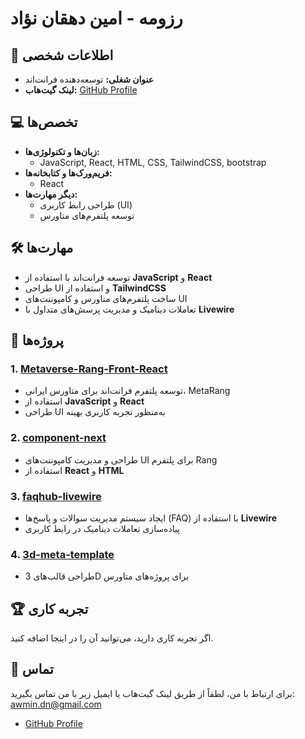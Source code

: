 # رزومه - امین دهقان نؤاد

## 📍 اطلاعات شخصی
- **عنوان شغلی:** توسعه‌دهنده فرانت‌اند
- **لینک گیت‌هاب:** [GitHub Profile](https://github.com/theAwmin)

## 💻 تخصص‌ها
- **زبان‌ها و تکنولوژی‌ها:**  
  - JavaScript, React, HTML, CSS, TailwindCSS, bootstrap
- **فریم‌ورک‌ها و کتابخانه‌ها:**  
  - React
- **دیگر مهارت‌ها:**  
  - طراحی رابط کاربری (UI)  
  - توسعه پلتفرم‌های متاورس

## 🛠️ مهارت‌ها
- توسعه فرانت‌اند با استفاده از **JavaScript** و **React**
- طراحی UI و استفاده از **TailwindCSS**
- ساخت پلتفرم‌های متاورس و کامپوننت‌های UI
- تعاملات دینامیک و مدیریت پرسش‌های متداول با **Livewire**

## 📂 پروژه‌ها

### 1. [Metaverse-Rang-Front-React](https://github.com/iranpsc/Metaverse-Rang-Front-React)
- توسعه پلتفرم فرانت‌اند برای متاورس ایرانی، MetaRang
- استفاده از **JavaScript** و **React**
- طراحی UI به‌منظور تجربه کاربری بهینه

### 2. [component-next](https://github.com/iranpsc/components-next)
- طراحی و مدیریت کامپوننت‌های UI برای پلتفرم Rang
- استفاده از **React** و **HTML**

### 3. [faqhub-livewire](https://github.com/iranpsc/faqhub-livewire)
- ایجاد سیستم مدیریت سوالات و پاسخ‌ها (FAQ) با استفاده از **Livewire**
- پیاده‌سازی تعاملات دینامیک در رابط کاربری

### 4. [3d-meta-template](https://github.com/iranpsc/3d-meta-template)
- طراحی قالب‌های 3D برای پروژه‌های متاورس

## 🏆 تجربه کاری
اگر تجربه کاری دارید، می‌توانید آن را در اینجا اضافه کنید.


## 📧 تماس
برای ارتباط با من، لطفاً از طریق لینک گیت‌هاب یا ایمیل زیر با من تماس بگیرید:
awmin.dn@gmail.com
- [GitHub Profile](https://github.com/theAwmin)
